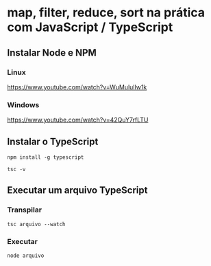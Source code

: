 # map, filter, reduce, sort na prática com JavaScript / TypeScript

## Instalar Node e NPM

### Linux
https://www.youtube.com/watch?v=WuMululIw1k

### Windows
https://www.youtube.com/watch?v=42QuY7rfLTU

## Instalar o TypeScript

```
npm install -g typescript
```

```
tsc -v
```

## Executar um arquivo TypeScript

### Transpilar
```
tsc arquivo --watch
```

### Executar
```
node arquivo
```




